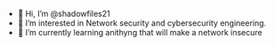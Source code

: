 - 👋 Hi, I’m @shadowfiles21
- 👀 I’m interested in Network security and cybersecurity engineering.
- 🌱 I’m currently learning anithyng that will make a network insecure


<!---
shadowfiles21/shadowfiles21 is a ✨ special ✨ repository because its `README.md` (this file) appears on your GitHub profile.
You can click the Preview link to take a look at your changes.
--->
